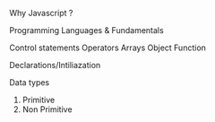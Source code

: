 Why Javascript ?

Programming Languages & Fundamentals

Control statements
Operators
Arrays
Object
Function


Declarations/Intiliazation

Data types
1. Primitive
2. Non Primitive


